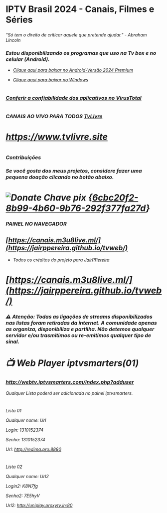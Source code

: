 # IPTV Brasil 2024 - Canais, Filmes e Séries
### <i class="fa-brands fa-pix">
"Só tem o direito de criticar aquele que pretende ajudar." - Abraham Lincoln
### Estou disponibilizando os programas que uso na Tv box e no celular (Android).

* <a href="https://www.mediafire.com/file/4j3fkiyxbmzqlsc/IPTV_Smarters_Pro_v4.0.3_.apk/file" download="filename">Clique aqui para baixar no Android-Versão 2024 Premium</a>

* <a href="https://tinyurl.com/ycy6wfyp" download="filename">Clique aqui para baixar no Windows</a> 
#
### <a href="https://www.virustotal.com" download="filename">Conferir a confiabilidade dos aplicativos no VirusTotal</a> 
#

### CANAIS AO VIVO PARA TODOS <a href="https://www.tvlivre.site" download="filename">TvLivre</a>
# https://www.tvlivre.site
 
# 
### Contribuições
### Se você gosta dos meus projetos, considere fazer uma pequena doação clicando no botão abaixo.



# ![Donate](https://user-images.githubusercontent.com/33992396/99478353-00e4d600-2933-11eb-8228-4bafe8571507.png) Chave pix {<a href="LINK" download="filename">6cbc20f2-8b99-4b60-9b76-292f377fa27d</a>}
  
### PAINEL NO NAVEGADOR
## [https://canais.m3u8live.ml/](https://jairppereira.github.io/tvweb/)
* Todos os créditos do projeto para <a href="https://github.com/JairPPereira" download="filename">JairPPereira</a>


# [https://canais.m3u8live.ml/](https://jairppereira.github.io/tvweb/)
 ### <i class="fa-brands fa-pix">
### ⚠️ Atenção: <b>Todas as ligações de streams disponibilizados nas listas foram retiradas da internet. A comunidade apenas as organiza, disponibiliza e partilha. Não detemos qualquer servidor e/ou trasmitimos ou re-emitimos qualquer tipo de sinal</b>. 


#  📺 Web Player iptvsmarters(01)

### http://webtv.iptvsmarters.com/index.php?adduser
Qualquer Lista poderá ser adicionada no painel iptvsmarters.

###
#
Lista 01

Qualquer nome: Url

Login: 1310152374

Senha:  1310152374

Url:  http://redima.pro:8880
#
###
Lista 02

Qualquer nome: Url2

Login2: K8N7fg

Senha2: 7E5hyV

Url2: http://uniplay.proxytv.in:80

#




